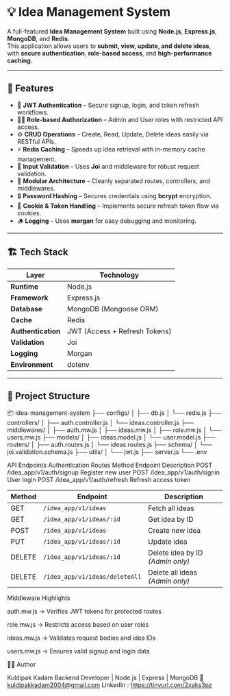 # 💡 Idea Management System

A full-featured **Idea Management System** built using **Node.js**, **Express.js**, **MongoDB**, and **Redis**.  
This application allows users to **submit, view, update, and delete ideas**, with **secure authentication**, **role-based access**, and **high-performance caching**.

---

## 🚀 Features

- 🔐 **JWT Authentication** – Secure signup, login, and token refresh workflows.  
- 🧑‍💻 **Role-based Authorization** – Admin and User roles with restricted API access.  
- ⚙️ **CRUD Operations** – Create, Read, Update, Delete ideas easily via RESTful APIs.  
- ⚡ **Redis Caching** – Speeds up idea retrieval with in-memory cache management.  
- 🧾 **Input Validation** – Uses **Joi** and middleware for robust request validation.  
- 🧱 **Modular Architecture** – Cleanly separated routes, controllers, and middlewares.  
- 🔒 **Password Hashing** – Secures credentials using **bcrypt** encryption.  
- 🧩 **Cookie & Token Handling** – Implements secure refresh token flow via cookies.  
- 🪵 **Logging** – Uses **morgan** for easy debugging and monitoring.

---

## 🏗️ Tech Stack

| Layer | Technology |
|-------|-------------|
| **Runtime** | Node.js |
| **Framework** | Express.js |
| **Database** | MongoDB (Mongoose ORM) |
| **Cache** | Redis |
| **Authentication** | JWT (Access + Refresh Tokens) |
| **Validation** | Joi |
| **Logging** | Morgan |
| **Environment** | dotenv |

---

## 📁 Project Structure

📦 idea-management-system
├── configs/
│ ├── db.js
│ └── redis.js
├── controllers/
│ ├── auth.controller.js
│ └── ideas.controller.js
├── middlewares/
│ ├── auth.mw.js
│ ├── ideas.mw.js
│ ├── role.mw.js
│ └── users.mw.js
├── models/
│ ├── ideas.model.js
│ └── user.model.js
├── routers/
│ ├── auth.routes.js
│ └── ideas.routes.js
├── schema/
│ └── joi.validation.schema.js
├── utils/
│ └── jwt.js
├── server.js
└── .env


 API Endpoints
 Authentication Routes
Method	Endpoint	Description
POST	/idea_app/v1/auth/signup	Register new user
POST	/idea_app/v1/auth/signin	User login
POST	/idea_app/v1/auth/refresh	Refresh access token


| Method | Endpoint                       | Description                      |
| ------ | ------------------------------ | -------------------------------- |
| GET    | `/idea_app/v1/ideas`           | Fetch all ideas                  |
| GET    | `/idea_app/v1/ideas/:id`       | Get idea by ID                   |
| POST   | `/idea_app/v1/ideas`           | Create new idea                  |
| PUT    | `/idea_app/v1/ideas/:id`       | Update idea                      |
| DELETE | `/idea_app/v1/ideas/:id`       | Delete idea by ID *(Admin only)* |
| DELETE | `/idea_app/v1/ideas/deleteAll` | Delete all ideas *(Admin only)*  |


Middleware Highlights

auth.mw.js → Verifies JWT tokens for protected routes

role.mw.js → Restricts access based on user roles

ideas.mw.js → Validates request bodies and idea IDs

users.mw.js → Ensures valid signup and login data


👨‍💻 Author

Kuldipak Kadam
Backend Developer | Node.js | Express | MongoDB
📧 kuldipakkadam2004@gmail.com
LinkedIn : https://tinyurl.com/2xaks3pz